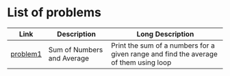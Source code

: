 # List of problems

Link | Description | Long Description
-----|-------------|-----------------
[problem1](problem1.py) | Sum of Numbers and Average | Print the sum of a numbers for a given range and find the average of them using loop
